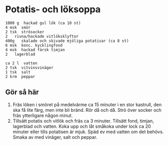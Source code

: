 # Potatis- och löksoppa
```
1000 g  hackad gul lök (ca 10 st)
4 msk  smör
2 tsk  strösocker
2   rivna/hackade vitlöksklyftor
400g   skalade och skivade mjöliga potatisar (ca 8 st)
6 msk  konc. kycklingfond
4 msk  hackad färsk timjan
2   lagerblad

ca 2 l  vatten
2 tsk  vitvinsvinäger
1 tsk  salt
2 krm  peppar
```

## Gör så här
1. Fräs löken i smöret på medelvärme ca 15 minuter i en stor kastrull, den ska
   få lite färg, men inte bli bränd. Rör då och då. Strö över socker och fräs
   ytterligare någon minut.
2. Tillsätt potatis och vitlök och fräs ca 3 minuter. Tillsätt fond, timjan,
   lagerblad och vatten. Koka upp och låt småkoka under lock ca 20 minuter
   eller tills potatisen är mjuk. Späd ev med vatten om det behövs. Smaka av
   med vinäger, salt och peppar. 
